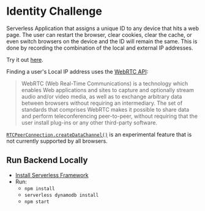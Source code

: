 # Identity Challenge

Serverless Application that assigns a unique ID to any device that hits a web page. The user can restart the browser, clear cookies, clear the cache, or even switch browsers on the device and the ID will remain the same. This is done by recording the combination of the local and external IP addresses.

Try it out [here](https://www.seanewilkinson.com/id).

Finding a user's Local IP address uses the [WebRTC API](https://developer.mozilla.org/en-US/docs/Web/API/WebRTC_API):

>WebRTC (Web Real-Time Communications) is a technology which enables Web applications and sites to capture and optionally stream audio and/or video media, as well as to exchange arbitrary data between browsers without requiring an intermediary. The set of standards that comprises WebRTC makes it possible to share data and perform teleconferencing peer-to-peer, without requiring that the user install plug-ins or any other third-party software.

[`RTCPeerConnection.createDataChannel()`](https://developer.mozilla.org/en-US/docs/Web/API/RTCPeerConnection/createDataChannel) is an experimental feature that is not currently supported by all browsers.

## Run Backend Locally
* [Install Serverless Framework](https://serverless.com)
* Run:
    * `npm install`
    * `serverless dynamodb install`
    * `npm start`

